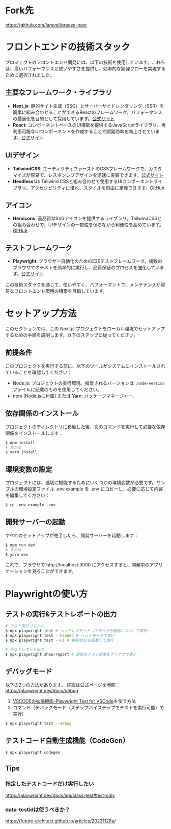 # Fork先
https://github.com/laravel/breeze-next

# フロントエンドの技術スタック

プロジェクトのフロントエンド開発には、以下の技術を使用しています。これらは、高いパフォーマンスと使いやすさを提供し、効率的な開発フローを実現するために選択されました。

## 主要なフレームワーク・ライブラリ

- **Next.js**: 静的サイト生成（SSG）とサーバーサイドレンダリング（SSR）を簡単に組み合わせることができるReactのフレームワーク。パフォーマンスの最適化を目的として採用しています。[公式サイト](https://nextjs.org/)
- **React**: コンポーネントベースのUI構築を提供するJavaScriptライブラリ。再利用可能なUIコンポーネントを作成することで開発効率を向上させています。[公式サイト](https://ja.react.dev/)

## UIデザイン

- **TailwindCSS**: ユーティリティファーストのCSSフレームワークで、カスタマイズが容易で、レスポンシブデザインを迅速に実装できます。[公式サイト](https://tailwindcss.com/)
- **Headless UI**: Tailwind CSSと組み合わせて使用するUIコンポーネントライブラリ。アクセシビリティに優れ、スタイルを自由に定義できます。[GitHub](https://github.com/tailwindlabs/headlessui)

## アイコン

- **Heroicons**: 高品質なSVGアイコンを提供するライブラリ。TailwindCSSとの組み合わせで、UIデザインの一貫性を保ちながら利便性を高めています。[GitHub](https://github.com/tailwindlabs/heroicons)

## テストフレームワーク

- **Playwright**: ブラウザー自動化のためのE2Eテストフレームワーク。複数のブラウザでのテストを効率的に実行し、品質保証のプロセスを強化しています。[公式サイト](https://playwright.dev/)

この技術スタックを通じて、使いやすく、パフォーマントで、メンテナンスが容易なフロントエンド環境の構築を目指しています。

# セットアップ方法

このセクションでは、この Next.js プロジェクトをローカル環境でセットアップするための手順を説明します。以下のステップに従ってください。

## 前提条件

このプロジェクトを実行する前に、以下のツールがシステムにインストールされていることを確認してください：

- Node.js: プロジェクトの実行環境。推奨されるバージョンは `.node-version` ファイルに記載のものを使用してください。
- npm (Node.jsに付属) または Yarn: パッケージマネージャー。

## 依存関係のインストール

プロジェクトのディレクトリに移動した後、次のコマンドを実行して必要な依存関係をインストールします：

``` bash
$ npm install
# または
$ yarn install
```

## 環境変数の設定

プロジェクトには、適切に機能するためにいくつかの環境変数が必要です。サンプルの環境設定ファイル .env.example を .env にコピーし、必要に応じて内容を編集してください：

```bash
$ cp .env.example .env
```

## 開発サーバーの起動

すべてのセットアップが完了したら、開発サーバーを起動します：

```bash
$ npm run dev
# または
$ yarn dev
```

これで、ブラウザで http://localhost:3000 にアクセスすると、開発中のアプリケーションを見ることができます。

# Playwrightの使い方

## テストの実行&テストレポートの出力
```bash
# テスト実行コマンド
$ npx playwright test # ヘッドレスモード（ブラウザを起動しない）で実行
$ npx playwright test --headed # ヘッドモードで実行
$ npx playwright test --ui # 特別なUIを起動して実行

# テストレポート出力
$ npx playwright show-report # 直前のテスト結果をブラウザで表示
```

## デバッグモード
以下の2つの方法があります。
詳細は公式ページを参照：https://playwright.dev/docs/debug

1. [VSCODEの拡張機能-Playwright Test for VSCode](https://marketplace.visualstudio.com/items?itemName=ms-playwright.playwright)を使う方法
2. コマンド（デバッグモード（ステップバイステップでテストを実行可能）で実行）
```bash
$ npx playwright test --debug
```

## テストコード自動生成機能（CodeGen）
```bash
$ npx playwright codegen
```

## Tips

### 指定したテストコードだけ実行したい
https://playwright.dev/docs/api/class-test#test-only

### data-testidは使うべきか？
https://future-architect.github.io/articles/20231128a/
